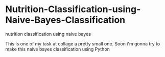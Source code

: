 # Nutrition-Classification-using-Naive-Bayes-Classification
nutrition classification using naive bayes

This is one of my task at collage a pretty small one. Soon i'm gonna try to make this naive bayes classification using Python


